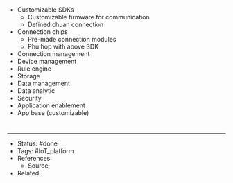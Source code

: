 # 
- Customizable SDKs
	- Customizable firmware for communication
	- Defined chuan connection
- Connection chips
	- Pre-made connection modules
	- Phu hop with above SDK
- Connection management
- Device management
- Rule engine
- Storage
- Data management
- Data analytic
- Security
- Application enablement
- App base (customizable)

#
---
- Status: #done
- Tags: #IoT_platform 
- References:
	- Source
- Related:

